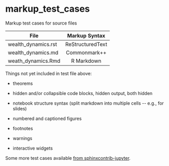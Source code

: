 # markup_test_cases

Markup test cases for source files

| File   |      Markup Syntax      |
|----------|:-------------:|
| wealth_dynamics.rst |  ReStructuredText |
| wealth_dynamics.md  |    Commonmark++   |
| weath_dynamics.Rmd | R Markdown |

Things not yet included in test file above:

* theorems

* hidden and/or collapsible code blocks, hidden output, both hidden

* notebook structure syntax (split markdown into multiple cells -- e.g., for slides)

* numbered and captioned figures

* footnotes

* warnings

* interactive widgets


Some more test cases available [from sphinxcontrib-jupyter](https://github.com/QuantEcon/sphinxcontrib-jupyter/tree/master/tests/base).
